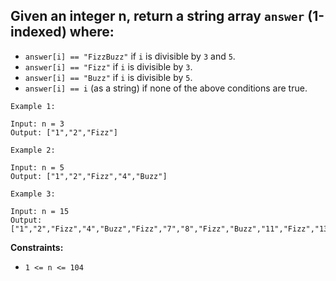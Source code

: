 ## Given an integer n, return a string array ```answer``` (1-indexed) where:

- ```answer[i] == "FizzBuzz"``` if ```i``` is divisible by ```3``` and ```5```.
- ```answer[i] == "Fizz"``` if ```i``` is divisible by ```3```.
- ```answer[i] == "Buzz"``` if ```i``` is divisible by ```5```.
- ```answer[i] == i``` (as a string) if none of the above conditions are true.

 
```
Example 1:

Input: n = 3
Output: ["1","2","Fizz"]

Example 2:

Input: n = 5
Output: ["1","2","Fizz","4","Buzz"]

Example 3:

Input: n = 15
Output: ["1","2","Fizz","4","Buzz","Fizz","7","8","Fizz","Buzz","11","Fizz","13","14","FizzBuzz"]
```
 

**Constraints:**

- ```1 <= n <= 104```

